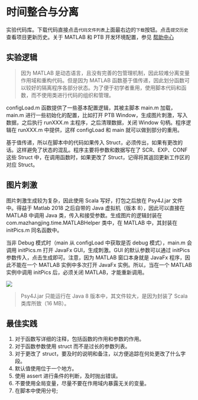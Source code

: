 # 时间整合与分离

实验代码库。下载代码直接点击`代码文件列表`上面最右边的`下载`按钮。点击`提交历史`查看项目更新历史。关于 MATLAB 和 PTB 开发环境配置，参见 [帮助中心](http://help.mazhangjing.com/matlab_ptb)

## 实验逻辑

> 因为 MATLAB 是动态语言，且没有完善的包管理机制，因此较难分离变量作用域和重构代码。但是因为 MATLAB 函数基于值传递，因此划分函数可以较好的隔离程序各部分状态。为了便于初学者重用，使用脚本代码和函数，而不使用类进行代码的组织和管理。

configLoad.m 函数提供了一些基本配置逻辑，其被主脚本 main.m 加载，main.m 进行一些初始化的配置，比如打开 PTB Window，生成图片刺激，写入数据，之后执行 runXXX.m 主程序，之后清理数据，关闭 Window 句柄。程序逻辑在 runXXX.m 中提供，这样 configLoad 和 main 就可以做到部分的重用。

基于值传递，所以在脚本中的代码如果传入 Struct，必须传出，如果有更改的话。这样避免了状态的混乱。程序主要将参数和数据写在了 SCR、EXP、CONF 这些 Struct 中，在调用函数时，如果更改了 Struct，记得将其返回更新工作区的对应 Struct。

## 图片刺激

图片刺激生成较为复杂，因此使用 Scala 写好，打包之后放在 Psy4J.jar 文件中。得益于 Matlab 2018 之后自带的 Java 虚拟机（版本 8），因此可以直接在 MATLAB 中调用 Java 类，传入和接受参数。生成图片的逻辑封装在 com.mazhangjing.time.MATLABHelper 类中，在 MATLAB 中，其封装在 initPics.m 同名函数中。

当非 Debug 模式时（main 从 configLoad 中获取是否 debug 模式），main.m 会调用 initPics.m 打开 JavaFx GUI，生成刺激。GUI 的默认参数可以通过 initPics 参数传入，点击生成即可。注意，因为 MATLAB 窗口本身就是 JavaFx 程序，因此不能在一个 MATLAB 实例中多次打开 JavaFx 实例。所以，当在一个 MATLAB 实例中调用 initPics 后，必须关闭 MATLAB，才能重新调用。

![](http://static2.mazhangjing.com/20191204/ff661f0_WX20191204-181236.png)

> Psy4J.jar 只能运行在 Java 8 版本中，其文件较大，是因为封装了 Scala 类库所致（16 MB）。

## 最佳实践

1. 对于函数写详细的注释，包括函数的作用和参数的作用。
2. 对于函数参数使用 struct 而不是过长的参数列表。
3. 对于更改了 struct，要及时的说明和备注，以方便追踪在何处更改了什么字段。
4. 默认值使用位于一个地方。
5. 使用 assert 进行条件的判断，及时抛出错误。
6. 不要使用全局变量，尽量不要在作用域内暴露无关的变量。
7. 在脚本中使用分号;
